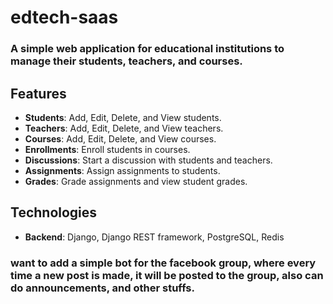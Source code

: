 # edtech-saas
### A simple web application for educational institutions to manage their students, teachers, and courses.

## Features
- **Students**: Add, Edit, Delete, and View students.
- **Teachers**: Add, Edit, Delete, and View teachers.
- **Courses**: Add, Edit, Delete, and View courses.
- **Enrollments**: Enroll students in courses.
- **Discussions**: Start a discussion with students and teachers.
- **Assignments**: Assign assignments to students.
- **Grades**: Grade assignments and view student grades.

## Technologies
- **Backend**: Django, Django REST framework, PostgreSQL, Redis


### want to add a simple bot for the facebook group, where every time a new post is made, it will be posted to the group, also can do announcements, and other stuffs.